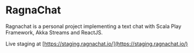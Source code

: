 # RagnaChat

Ragnachat is a personal project implementing a text chat with Scala Play Framework, Akka Streams and ReactJS.

Live staging at [https://staging.ragnachat.io/](https://staging.ragnachat.io/)
